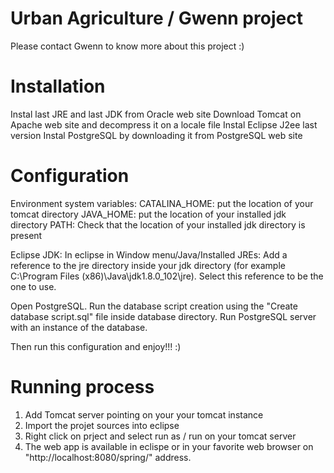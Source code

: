 Urban Agriculture / Gwenn project
=======================
Please contact Gwenn to know more about this project :)


Installation
=======================
Instal last JRE and last JDK from Oracle web site
Download Tomcat on Apache web site and decompress it on a locale file
Instal Eclipse J2ee last version
Instal PostgreSQL by downloading it from PostgreSQL web site

Configuration
=======================
Environment system variables: 
	CATALINA_HOME: put the location of your tomcat directory
	JAVA_HOME: put the location of your installed jdk directory
	PATH: Check that the location of your installed jdk directory is present
	
Eclipse JDK: 
	In eclipse in Window menu/Java/Installed JREs: Add a reference to the jre directory inside your jdk directory (for example C:\Program Files (x86)\Java\jdk1.8.0_102\jre). 
		Select this reference to be the one to use.
	
Open PostgreSQL. Run the database script creation using the "Create database script.sql" file inside database directory.
Run PostgreSQL server with an instance of the database.

Then run this configuration and enjoy!!! :)

Running process
=======================
1. Add Tomcat server pointing on your your tomcat instance
2. Import the projet sources into eclipse
3. Right click on prject and select run as / run on your tomcat server
4. The web app is available in eclispe or in your favorite web browser on "http://localhost:8080/spring/" address.

